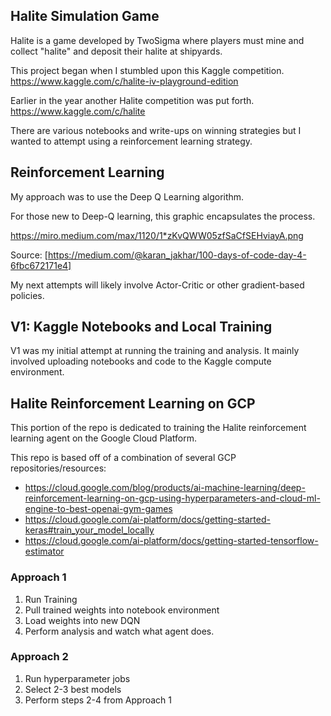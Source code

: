 ## Halite Simulation Game

Halite is a game developed by TwoSigma where players must mine and collect "halite" and deposit their halite at shipyards.

This project began when I stumbled upon this Kaggle competition.
https://www.kaggle.com/c/halite-iv-playground-edition

Earlier in the year another Halite competition was put forth. 
https://www.kaggle.com/c/halite

There are various notebooks and write-ups on winning strategies but I wanted to attempt using a reinforcement learning strategy.

## Reinforcement Learning

My approach was to use the Deep Q Learning algorithm.

For those new to Deep-Q learning, this graphic encapsulates the process.

https://miro.medium.com/max/1120/1*zKvQWW05zfSaCfSEHviayA.png

Source: [https://medium.com/@karan_jakhar/100-days-of-code-day-4-6fbc672171e4]


My next attempts will likely involve Actor-Critic or other gradient-based policies.

## V1: Kaggle Notebooks and Local Training

V1 was my initial attempt at running the training and analysis. It mainly involved uploading notebooks and code to the Kaggle compute environment.


## Halite Reinforcement Learning on GCP

This portion of the repo is dedicated to training the Halite reinforcement learning agent on the Google Cloud Platform.

This repo is based off of a combination of several GCP repositories/resources:

- https://cloud.google.com/blog/products/ai-machine-learning/deep-reinforcement-learning-on-gcp-using-hyperparameters-and-cloud-ml-engine-to-best-openai-gym-games
- https://cloud.google.com/ai-platform/docs/getting-started-keras#train_your_model_locally
- https://cloud.google.com/ai-platform/docs/getting-started-tensorflow-estimator

### Approach 1

1. Run Training
2. Pull trained weights into notebook environment
3. Load weights into new DQN
4. Perform analysis and watch what agent does.

### Approach 2

1. Run hyperparameter jobs
2. Select 2-3 best models
3. Perform steps 2-4 from Approach 1

